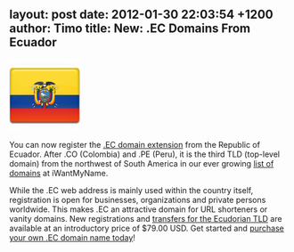 layout: post
date: 2012-01-30 22:03:54 +1200
author: Timo
title: New: .EC Domains From Ecuador
----

[![Ecuador Domain Name](/media/2012-01-30-Ecuador-Flag-128.png)](https://iwantmyname.com/domains/ec-ecuadorian-domain-name-registration-for-ecuador)

You can now register the [.EC domain extension](https://iwantmyname.com/domains/ec-ecuadorian-domain-name-registration-for-ecuador) from the Republic of Ecuador. After .CO (Colombia) and .PE (Peru), it is the third TLD (top-level domain) from the northwest of South America in our ever growing [list of domains](https://iwantmyname.com/domains/domain-name-registration-list-of-extensions) at iWantMyName.

While the .EC web address is mainly used within the country itself, registration is open for businesses, organizations and private persons worldwide. This makes .EC an attractive domain for URL shorteners or vanity domains. New registrations and [transfers for the Ecudorian TLD](https://iwantmyname.com/domains/ec-domain-registrar-transfer-ecuador) are available at an introductory price of $79.00 USD. Get started and [purchase your own .EC domain name today](https://iwantmyname.com/domains/ec-ecuadorian-domain-name-registration-for-ecuador)!
